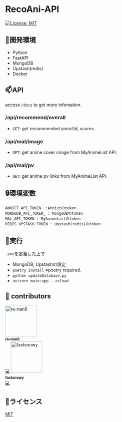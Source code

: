 # RecoAni-API
<p>
    <a href="https://opensource.org/licenses/MIT">
        <img src="https://img.shields.io/badge/License-MIT-yellow.svg" alt="License: MIT" />
    </a>
</p>

## 📗開発環境
- Python
- FastAPI
- MongoDB
- Upstash(redis)
- Docker
## 📫API
access `/docs` to get more infomation.
### /api/recommend/overall
- `GET`: get recommended annictId, scores.

### /api/mal/image
- `GET`: get anime cover image from MyAnimeList API.

### /api/mal/pv
- `GET`: get anime pv links from MyAnimeList API.

## 🔒環境変数
```
ANNICT_API_TOKEN_ :Annictのtoken
MONGODB_API_TOKEN_ : MongoDBのtoken
MAL_API_TOKEN : MyAnimeListのtoken
REDIS_UPSTASH_TOKEN : Upstash(redis)のtoken
```
## 🚀実行
`.env`を定義した上で
- MongoDB, Upstashの設定
- `poetry install` ※poetry required.
- `python updateDatabase.py`
- `uvicorn main:app --reload`

## 👥 contributors
  <tbody>
    <tr>
      <td align="center"><a href="https://github.com/re-nan6"><img src="https://avatars.githubusercontent.com/u/67001442?v=4" width="100px;" alt="re-nan6"/><br /><sub><b>re-nan6</b></sub></a><br /><a href="https://github.com/re-nan6/RecoAni/commits?author=re-nan6" title="Code">💻</a></td>
      <td align="center"><a href="https://github.com/fastsnowy"><img src="https://avatars.githubusercontent.com/u/61731151?v=4" width="100px;" alt="fastsnowy"/><br /><sub><b>fastsnowy</b></sub></a><br /><a href="https://github.com/re-nan6/RecoAni/commits?author=fastsnowy" title="Code">💻</a></td>
    </tr>
   </tbody>
</table>

## 📄ライセンス
[MIT](LICENSE)